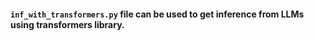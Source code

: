 #### `inf_with_transformers.py` file can be used to get inference from LLMs using transformers library.
